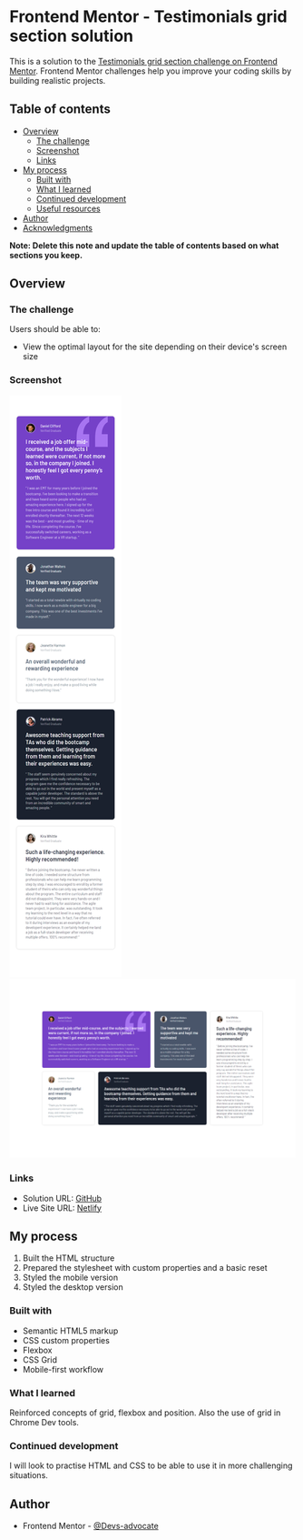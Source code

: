 # Frontend Mentor - Testimonials grid section solution

This is a solution to the [Testimonials grid section challenge on Frontend Mentor](https://www.frontendmentor.io/challenges/testimonials-grid-section-Nnw6J7Un7). Frontend Mentor challenges help you improve your coding skills by building realistic projects.

## Table of contents

- [Overview](#overview)
  - [The challenge](#the-challenge)
  - [Screenshot](#screenshot)
  - [Links](#links)
- [My process](#my-process)
  - [Built with](#built-with)
  - [What I learned](#what-i-learned)
  - [Continued development](#continued-development)
  - [Useful resources](#useful-resources)
- [Author](#author)
- [Acknowledgments](#acknowledgments)

**Note: Delete this note and update the table of contents based on what sections you keep.**

## Overview

### The challenge

Users should be able to:

- View the optimal layout for the site depending on their device's screen size

### Screenshot

![Mobile Screen Shot](./design/mobile-first-solution.png)
![Desktop Screen Shot](./design/desktop-solution.png)

### Links

- Solution URL: [GitHub](https://github.com/Devs-advocate/Testimonials-Grid-Section)
- Live Site URL: [Netlify](https://grid-challenge-devs-advocate.netlify.app/)

## My process

1. Built the HTML structure
2. Prepared the stylesheet with custom properties and a basic reset
3. Styled the mobile version
4. Styled the desktop version

### Built with

- Semantic HTML5 markup
- CSS custom properties
- Flexbox
- CSS Grid
- Mobile-first workflow

### What I learned

Reinforced concepts of grid, flexbox and position. Also the use of grid in Chrome Dev tools.

### Continued development

I will look to practise HTML and CSS to be able to use it in more challenging situations.

## Author

- Frontend Mentor - [@Devs-advocate](https://www.frontendmentor.io/profile/Devs-advocate)
